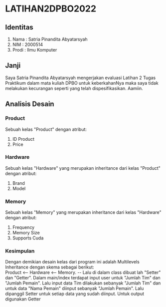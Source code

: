 # LATIHAN2DPBO2022

## Identitas
1. Nama : Satria Pinandita Abyatarsyah
2. NIM : 2000514
3. Prodi : Ilmu Komputer

## Janji
Saya Satria Pinandita Abyatarsyah mengerjakan evaluasi Latihan 2 Tugas Praktikum dalam mata kuliah DPBO untuk keberkahanNya maka saya tidak melakukan kecurangan seperti yang telah dispesifikasikan. Aamiin.

## Analisis Desain
### Product
Sebuah kelas "Product" dengan atribut:
1. ID Product
2. Price
### Hardware
Sebuah kelas "Hardware" yang merupakan inheritance dari kelas "Product" dengan atribut:
1. Brand
2. Model
### Memory
Sebuah kelas "Memory" yang merupakan inheritance dari kelas "Hardware" dengan atribut:
1. Frequency
2. Memory Size
3. Supports Cuda
### Kesimpulan
Dengan demikian desain kelas dari program ini adalah Multilevels Inheritance dengan skema sebagai berikut: \
Product <-- Hardware <-- Memory. --
Lalu di dalam class dibuat lah "Setter" dan "Getter". Dalam main/index terdapat input user untuk "Jumlah Tim" dan "Jumlah Pemain". Lalu input data Tim dilakukan sebanyak "Jumlah Tim" dan untuk data "Nama Pemain" diinput sebanyak "Jumlah Pemain". Lalu dipanggil Setter untuk setiap data yang sudah diinput. Untuk output digunakan Getter
